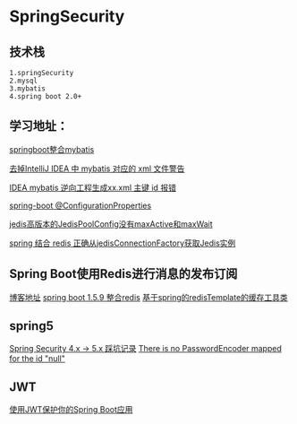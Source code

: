 # SpringSecurity
## 技术栈
    1.springSecurity
    2.mysql
    3.mybatis
    4.spring boot 2.0+
## 学习地址：
   [springboot整合mybatis](https://blog.csdn.net/winter_chen001/article/details/77249029)

   [去掉IntelliJ IDEA 中 mybatis 对应的 xml 文件警告](https://blog.csdn.net/aubdiy/article/details/68485336)

   [IDEA mybatis 逆向工程生成xx.xml 主键 id 报错](https://blog.csdn.net/liuyinfei_java/article/details/79921797)

   [spring-boot @ConfigurationProperties](https://blog.csdn.net/guduyishuai/article/details/70879952)

   [jedis高版本的JedisPoolConfig没有maxActive和maxWait](https://blog.csdn.net/lovesomnus/article/details/52021181)

   [spring 结合 redis 正确从jedisConnectionFactory获取Jedis实例](https://blog.csdn.net/tiantiandjava/article/details/42913691)

## Spring Boot使用Redis进行消息的发布订阅
   [博客地址](https://www.tianmaying.com/tutorial/springboot-redis-message)
   [spring boot 1.5.9 整合redis](https://yq.aliyun.com/articles/539524)
   [基于spring的redisTemplate的缓存工具类](http://hbxflihua.iteye.com/blog/2328156)
   
## spring5
   [Spring Security 4.x -> 5.x 踩坑记录](http://springcloud.cn/view/13)
   [There is no PasswordEncoder mapped for the id "null"](https://blog.csdn.net/dream_an/article/details/79381459)
   
## JWT
   [使用JWT保护你的Spring Boot应用](https://segmentfault.com/a/1190000009231329)